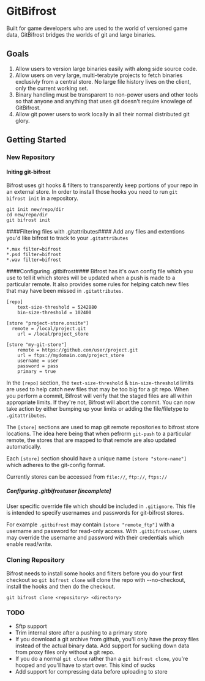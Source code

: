 GitBifrost
==========

Built for game developers who are used to the world of versioned game data, GitBifrost bridges the worlds of git and large binaries.

## Goals ##
1. Allow users to version large binaries easily with along side source code.
2. Allow users on very large, multi-terabyte projects to fetch binaries exclusivly from a central store. No large file history lives on the client, only the current working set.
3. Binary handling must be transparent to non-power users and other tools so that anyone and anything that uses git doesn't require knowlege of GitBifrost.
4. Allow git power users to work locally in all their normal distributed git glory.

## Getting Started ##


### New Repository ###
#### Initing git-bifrost ####

Bifrost uses git hooks & filters to transparently keep portions of your repo in an external store. In order to install those hooks you need to run `git bifrost init` in a repository.

    git init new/repo/dir
    cd new/repo/dir
    git bifrost init

####Filtering files with .gitattributes####
Add any files and extentions you'd like bifrost to track to your `.gitattributes`

    *.max filter=bifrost
    *.psd filter=bifrost
    *.wav filter=bifrost

####Configuring .gitbifrost####
Bifrost has it's own config file which you use to tell it which stores will be updated when a push is made to a particular remote. It also provides some rules for helping catch new files that may have been missed in `.gitattributes`.

    [repo]
	    text-size-threshold = 5242880
	    bin-size-threshold = 102400

    [store "project-store.onsite"]
      remote = /local/project.git
	    url = /local/project_store

    [store "my-git-store"]
	    remote = https://github.com/user/project.git
	    url = ftps://mydomain.com/project_store
        username = user
        password = pass
        primary = true

In the `[repo]` section, the `text-size-threshold` & `bin-size-threshold` limits are used to help catch new files that may be too big for a git repo. When you perform a commit, Bifrost will verify that the staged files are all within appropriate limits. If they're not, Bifrost will abort the commit. You can now take action by either bumping up your limits or adding the file/filetype to `.gitattributes`.

The `[store]` sections are used to map git remote repositories to bifrost store locations. The idea here being that when pefrorm `git-push` to a particular remote, the stores that are mapped to that remote are also updated automatically.

Each `[store]` section should have a unique name `[store "store-name"]` which adheres to the git-config format.

Currently stores can be accessed from `file://`, `ftp://`, `ftps://`

##### Configuring .gitbifrostuser [incomplete] #####
User specific override file which should be included in `.gitignore`. This file is intended to specify usernames and passwords for git-bifrost stores.

For example `.gitbifrost` may contain `[store "remote_ftp"]` with a username and password for read-only access. With `.gitbifrostuser`, users may override the username and password with their credentials which enable read/write.

### Cloning Repository ###
Bifrost needs to install some hooks and filters before you do your first checkout so `git bifrost clone` will clone the repo with --no-checkout, install the hooks and then do the checkout.

    git bifrost clone <repository> <directory>


### TODO ###
- Sftp support
- Trim internal store after a pushing to a primary store
- If you download a git archive from github, you'll only have the proxy files instead of the actual binary data. Add support for sucking down data from proxy files only without a git repo.
- If you do a normal `git clone` rather than a `git bifrost clone`, you're hooped and you'll have to start over. This kind of sucks
- Add support for compressing data before uploading to store
